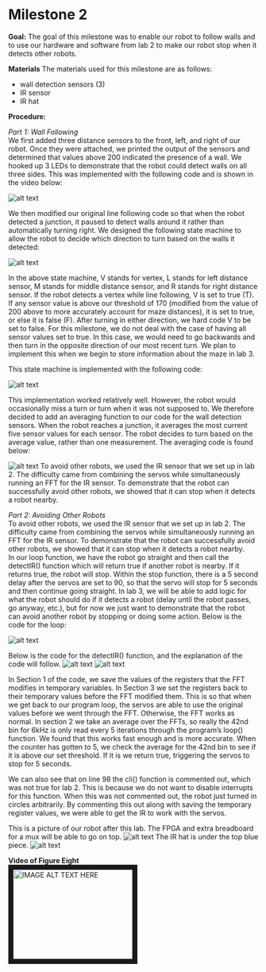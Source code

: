 # Milestone 2


**Goal:**
The goal of this milestone was to enable our robot to follow walls and to use our hardware and software from lab 2 to make our robot stop when it detects other robots.

**Materials**
The materials used for this milestone are as follows:
* wall detection sensors (3)
* IR sensor
* IR hat

**Procedure:**  


*Part 1: Wall Following*  
We first added three distance sensors to the front, left, and right of our robot. Once they were attached, we printed the output of the sensors and determined that values above 200 indicated the presence of a wall. We hooked up 3 LEDs to demonstrate that the robot could detect walls on all three sides. This was implemented with the following code and is shown in the video below:  

![alt text](/assets/milestone2/LED_code.png)

We then modified our original line following code so that when the robot detected a junction, it paused to detect walls around it rather than automatically turning right. We designed the following state machine to allow the robot to decide which direction to turn based on the walls it detected:  

![alt text](/assets/milestone2/wall_detection_fsm.png)

In the above state machine, V stands for vertex, L stands for left distance sensor, M stands for middle distance sensor, and R stands for right distance sensor. If the robot detects a vertex while line following, V is set to true (T). If any sensor value is above our threshold of 170 (modified from the value of 200 above to more accurately account for maze distances), it is set to true, or else it is false (F). After turning in either direction, we hard code V to be set to false. For this milestone, we do not deal with the case of having all sensor values set to true. In this case, we would need to go backwards and then turn in the opposite direction of our most recent turn. We plan to implement this when we begin to store information about the maze in lab 3.  
  
This state machine is implemented with the following code:  

![alt text](/assets/milestone2/fsm_code.png)

This implementation worked relatively well. However, the robot would occasionally miss a turn or turn when it was not supposed to. We therefore decided to add an averaging function to our code for the wall detection sensors. When the robot reaches a junction, it averages the most current five sensor values for each sensor. The robot decides to turn based on the average value, rather than one measurement. The averaging code is found below:  

![alt text](/assets/milestone2/read_dist_sensors_code.png)
To avoid other robots, we used the IR sensor that we set up in lab 2. The difficulty came from combining the servos while simultaneously running an FFT for the IR sensor. To demonstrate that the robot can successfully avoid other robots, we showed that it can stop when it detects a robot nearby.  


*Part 2: Avoiding Other Robots*  
To avoid other robots, we used the IR sensor that we set up in lab 2. The difficulty came from combining the servos while simultaneously running an FFT for the IR sensor. To demonstrate that the robot can successfully avoid other robots, we showed that it can stop when it detects a robot nearby.  
In our loop function, we have the robot go straight and then call the detectIR() function which will return true if another robot is nearby. If it returns true, the robot will stop. Within the stop function, there is a 5 second delay after the servos are set to 90, so that the servo will stop for 5 seconds and then continue going straight. In lab 3, we will be able to add logic for what the robot should do if it detects a robot (delay until the robot passes, go anyway, etc.), but for now we just want to demonstrate that the robot can avoid another robot by stopping or doing some action. Below is the code for the loop:    

![alt text](/assets/milestone2/IR_loop_code.png)

Below is the code for the detectIR() function, and the explanation of the code will follow.
![alt text](/assets/milestone2/detect_IR_part1.png)
![alt text](/assets/milestone2/detect_IR_part2.png)

In Section 1 of the code, we save the values of the registers that the FFT modifies in temporary variables. In Section 3 we set the registers back to their temporary values before the FFT modified them. This is so that when we get back to our program loop, the servos are able to use the original values before we went through the FFT. Otherwise, the FFT works as normal. In section 2 we take an average over the FFTs, so really the 42nd bin for 6kHz is only read every 5 iterations through the program’s loop() function. We found that this works fast enough and is more accurate. When the counter has gotten to 5, we check the average for the 42nd bin to see if it is above our set threshold. If it is we return true, triggering the servos to stop for 5 seconds.  

We can also see that on line 98 the cli() function is commented out, which was not true for lab 2. This is because we do not want to disable interrupts for this function. When this was not commented out, the robot just turned in circles arbitrarily. By commenting this out along with saving the temporary register values, we were able to get the IR to work with the servos.

This is a picture of our robot after this lab. The FPGA and extra breadboard for a mux will be able to go on top.
![alt text](/assets/milestone2/robot_view1.png)
The IR hat is under the top blue piece.
![alt text](/assets/milestone2/robot_view2.png)

**Video of Figure Eight**  
<a href="https://www.youtube.com/watch?v=l3SK6mzpvlA
" target="_blank"><img src="http://img.youtube.com/vi/l3SK6mzpvlA/0.jpg" 
alt="IMAGE ALT TEXT HERE" width="240" height="180" border="10" /></a>



